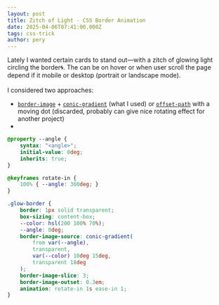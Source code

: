 ```yaml
---
layout: post
title: Zitch of Light - CSS Border Animation
date: 2025-04-06T07:41:00.000Z
tags: css-trick
author: pery
---
```

Lately I wanted certain cards to stand out—with a zitch of glowing light circling the border🌀.
The can be on hover or when user scroll the page depend if it mobile or desktop (portrait or landscape mode).\
\
I considered two approaches:

* [`border-image`](https://developer.mozilla.org/en-US/docs/Web/CSS/border-image) + [`conic-gradient`](https://developer.mozilla.org/en-US/docs/Web/CSS/gradient/conic-gradient) (what I used)
   or [`offset-path`](https://developer.mozilla.org/en-US/docs/Web/CSS/offset-path) with a moving dot (discarded, probably can give nice rotating effect for another project)
*

```css
@property --angle {
    syntax: "<angle>";
    initial-value: 0deg;
    inherits: true;
}

@keyframes rotate-in {
    100% { --angle: 360deg; }
}

.glow-border {
    border: 1px solid transparent;
    box-sizing: content-box;
    --color: hsl(200 100% 70%);
    --angle: 0deg;
    border-image-source: conic-gradient(
        from var(--angle),
        transparent,
        var(--color) 10deg 15deg,
        transparent 18deg
    );
    border-image-slice: 3;
    border-image-outset: 0.3em;
    animation: rotate-in 1s ease-in 1;
}
```
